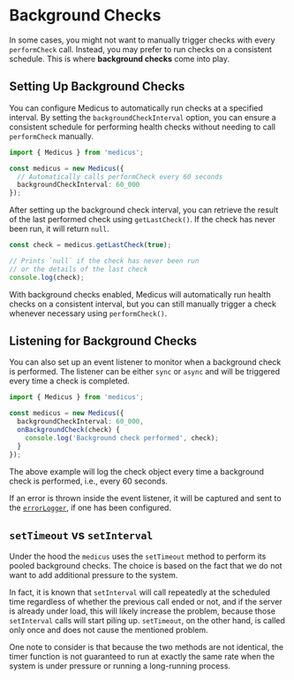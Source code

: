 # Background Checks

In some cases, you might not want to manually trigger checks with every `performCheck` call. Instead, you may prefer to run checks on a consistent schedule. This is where **background checks** come into play.

## Setting Up Background Checks

You can configure Medicus to automatically run checks at a specified interval. By setting the `backgroundCheckInterval` option, you can ensure a consistent schedule for performing health checks without needing to call `performCheck` manually.

```ts
import { Medicus } from 'medicus';

const medicus = new Medicus({
  // Automatically calls performCheck every 60 seconds
  backgroundCheckInterval: 60_000
});
```

After setting up the background check interval, you can retrieve the result of the last performed check using `getLastCheck()`. If the check has never been run, it will return `null`.

```ts
const check = medicus.getLastCheck(true);

// Prints `null` if the check has never been run
// or the details of the last check
console.log(check);
```

With background checks enabled, Medicus will automatically run health checks on a consistent interval, but you can still manually trigger a check whenever necessary using `performCheck()`.

## Listening for Background Checks

You can also set up an event listener to monitor when a background check is performed. The listener can be either `sync` or `async` and will be triggered every time a check is completed.

```ts
import { Medicus } from 'medicus';

const medicus = new Medicus({
  backgroundCheckInterval: 60_000,
  onBackgroundCheck(check) {
    console.log('Background check performed', check);
  }
});
```

The above example will log the check object every time a background check is performed, i.e., every 60 seconds.

If an error is thrown inside the event listener, it will be captured and sent to the [`errorLogger`](./error-logger.md), if one has been configured.

## `setTimeout` vs `setInterval`

<!-- Yes, I copied the text from https://github.com/fastify/under-pressure/tree/c069a3b58d835326e73de3c6f582803bd7d2402e#settimeout-vs-setinterval  -->

Under the hood the `medicus` uses the `setTimeout` method to perform its pooled background checks. The choice is based on the fact that we do not want to add additional pressure to the system.

In fact, it is known that `setInterval` will call repeatedly at the scheduled time regardless of whether the previous call ended or not, and if the server is already under load, this will likely increase the problem, because those `setInterval` calls will start piling up. `setTimeout`, on the other hand, is called only once and does not cause the mentioned problem.

One note to consider is that because the two methods are not identical, the timer function is not guaranteed to run at exactly the same rate when the system is under pressure or running a long-running process.
